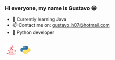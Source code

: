 ### Hi everyone, my name is Gustavo 😁

- 🌱 Currently learning Java
- 📫 Contact me on: gustavo_h07@hotmail.com
- 🐍 Python developer

<div style="display: inline_block">
  <br>
  <img align="center" alt="Rafa-Java" height="30" width="40" src="https://raw.githubusercontent.com/devicons/devicon/master/icons/java/java-plain.svg">
  <img align="center" alt="Rafa-Python" height="30" width="40" src="https://raw.githubusercontent.com/devicons/devicon/master/icons/python/python-original.svg">
</div>
